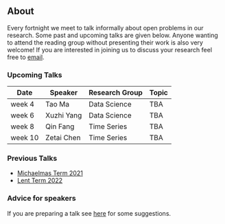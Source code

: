 ## About

Every fortnight we meet to talk informally about open problems in our research. Some past and upcoming talks are given below. Anyone wanting to attend the reading group without presenting their work is also very welcome! If you are interested in joining us to discuss your research feel free to [email](mailto:s.a.gavioli-akilagun@lse.ac.uk).

### Upcoming Talks

| Date | Speaker | Research Group | Topic |
|---|---|---|---|
| week 4 | Tao Ma | Data Science | TBA |
| week 6 | Xuzhi Yang | Data Science | TBA |
| week 8 | Qin Fang | Time Series | TBA |
| week 10 | Zetai Chen | Time Series | TBA |

### Previous Talks

* [Michaelmas Term 2021](past_terms/MT-2021.html)
* [Lent Term 2022](past_terms/LT-2022.html)

### Advice for speakers

If you are preparing a talk see [here](advice-for-talks.html) for some suggestions.

